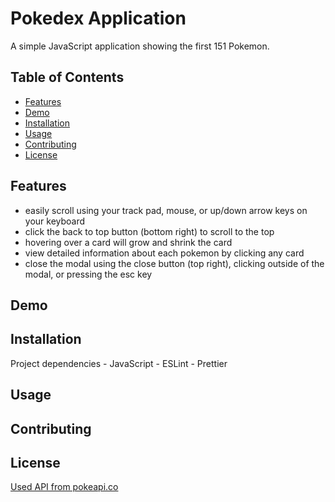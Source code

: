 # Pokedex Application

A simple JavaScript application showing the first 151 Pokemon.

## Table of Contents 
- [Features](#features)
- [Demo](#demo)
- [Installation](#installation)
- [Usage](#usage)
- [Contributing](#contributing)
- [License](#license)

## Features
- easily scroll using your track pad, mouse, or up/down arrow keys on your keyboard
- click the back to top button (bottom right) to scroll to the top
- hovering over a card will grow and shrink the card
- view detailed information about each pokemon by clicking any card
- close the modal using the close button (top right), clicking outside of the modal, or pressing the esc key


## Demo


## Installation

Project dependencies 
    - JavaScript 
    - ESLint
    - Prettier

## Usage 



## Contributing


## License

[Used API from pokeapi.co](https://pokeapi.co/api/v2/pokemon/)


